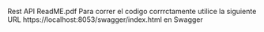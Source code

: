 Rest API ReadME.pdf
Para correr el codigo corrrctamente utilice la siguiente URL https://localhost:8053/swagger/index.html en Swagger 
